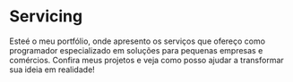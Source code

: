 # Servicing
Esteé o meu portfólio, onde apresento os serviços que ofereço como programador especializado em soluções para pequenas empresas e comércios. Confira meus projetos e veja como posso ajudar a transformar sua ideia em realidade!
